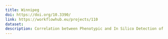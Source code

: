 ```yaml
---
title: Winnipeg
doi: https://doi.org/10.3390/
link: https://workflowhub.eu/projects/110
dataset: 
description: Correlation between Phenotypic and In Silico Detection of Antimicrobial Resistance in Salmonella enterica in Canada Using Staramr.
---
```


